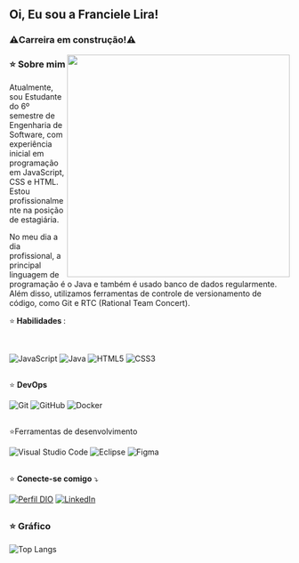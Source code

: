 ## Oi, Eu sou a Franciele Lira!

###  ⚠️Carreira em construção!⚠️

<img src="https://i.pinimg.com/originals/f5/36/01/f53601133f236d1cb167ac19f05a3d60.gif" min-width="400px" max-width="400px" width="400px" align="right">



### ⭐<strong> Sobre mim  </strong>


<p align="left"> 
Atualmente, sou Estudante do 6º semestre de Engenharia de Software, com experiência inicial em programação em JavaScript, CSS e HTML. Estou profissionalmente na posição de estagiária. 

No meu dia a dia profissional, a principal linguagem de programação é o Java e também é usado banco de dados regularmente. Além disso, utilizamos ferramentas de controle de versionamento de código, como Git e RTC (Rational Team Concert).
</p>



<p align="left">
 ⭐<strong> Habilidades </strong>: <div style="display: inline_block"><br/>

![JavaScript](https://img.shields.io/badge/JavaScript-000?style=for-the-badge&logo=javascript)
![Java](https://img.shields.io/badge/Java-000?style=for-the-badge&logo=java)
![HTML5](https://img.shields.io/badge/HTML5-000?style=for-the-badge&logo=html5)
![CSS3](https://img.shields.io/badge/CSS3-000?style=for-the-badge&logo=css3&logoColor=264CE4)

##
  
⭐ <strong> DevOps </strong>

![Git](https://img.shields.io/badge/-Git-333333?style=flat&logo=git)
![GitHub](https://img.shields.io/badge/-GitHub-333333?style=flat&logo=github)
![Docker](https://img.shields.io/badge/-Docker-333333?style=flat&logo=docker)

##

⭐Ferramentas de desenvolvimento

![Visual Studio Code](https://img.shields.io/badge/-Visual%20Studio%20Code-333333?style=flat&logo=visual-studio-code&logoColor=007ACC)
![Eclipse](https://img.shields.io/badge/-Eclipse-333333?style=flat&logo=eclipse-ide&logoColor=2C2255)
![Figma](https://img.shields.io/badge/-Figma-333333?style=flat&logo=figma&logoColor=007ACC)

## 

<p align="left">
⭐ <strong>Conecte-se comigo</strong> ⤵️
</p>

[![Perfil DIO](https://img.shields.io/badge/-Meu%20Perfil%20na%20DIO-30A3DC?style=for-the-badge)](https://web.dio.me/users/francielelira48/)
[![LinkedIn](https://img.shields.io/badge/LinkedIn-000?style=for-the-badge&logo=linkedin&logoColor=0E76A8)](https://www.linkedin.com/in/franciele-lira/)

##

### ⭐ Gráfico

![Top Langs](https://github-readme-stats-git-masterrstaa-rickstaa.vercel.app/api/top-langs/?username=Franciele-Lira&bg_color=000&border_color=30A3DC&title_color=E94D5F&text_color=FFF)


